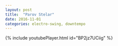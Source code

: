```yaml
---
layout: post
title:  "Parov Stelar"
date: 2016-11-01
categories: electro-swing, downtempo
---
```

{% include youtubePlayer.html id="BP2jz7UCiig" %}
